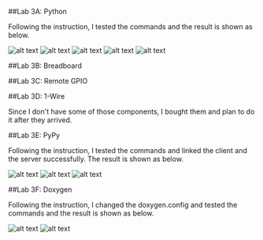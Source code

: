 
##Lab 3A: Python

Following the instruction, I tested the commands and the result is shown as below.

![alt text](https://github.com/wastelander47/629IoT/blob/main/lab3/lab3-1.png)
![alt text](https://github.com/wastelander47/629IoT/blob/main/lab3/lab3-2.png)
![alt text](https://github.com/wastelander47/629IoT/blob/main/lab3/lab3-3.png)
![alt text](https://github.com/wastelander47/629IoT/blob/main/lab3/lab3-4.png)
![alt text](https://github.com/wastelander47/629IoT/blob/main/lab3/lab3-5.png)


##Lab 3B: Breadboard

##Lab 3C: Remote GPIO

##Lab 3D: 1-Wire

Since I don't have some of those components, I bought them and plan to do it after they arrived.


##Lab 3E: PyPy

Following the instruction, I tested the commands and linked the client and the server successfully. The result is shown as below.

![alt text](https://github.com/wastelander47/629IoT/blob/main/lab3/lab3-6.png)
![alt text](https://github.com/wastelander47/629IoT/blob/main/lab3/lab3-7.png)
![alt text](https://github.com/wastelander47/629IoT/blob/main/lab3/lab3-8.png)


##Lab 3F: Doxygen

Following the instruction, I changed the doxygen.config and tested the commands and the result is shown as below.

![alt text](https://github.com/wastelander47/629IoT/blob/main/lab3/lab3-9.png)
![alt text](https://github.com/wastelander47/629IoT/blob/main/lab3/lab3-10.png)

